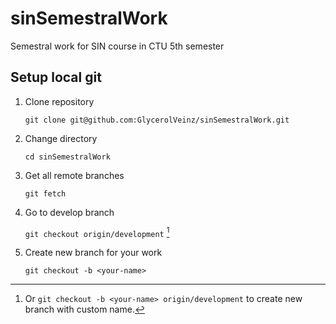 # sinSemestralWork
Semestral work for SIN course in CTU 5th semester

## Setup local git
1. Clone repository

    `git clone git@github.com:GlycerolVeinz/sinSemestralWork.git`

2. Change directory
    
    `cd sinSemestralWork`

3. Get all remote branches
    
    `git fetch`

4. Go to develop branch
    
    `git checkout origin/development` [^1]

5. Create new branch for your work

    `git checkout -b <your-name>`


[^1]: Or `git checkout -b <your-name> origin/development` to create new branch with custom name.